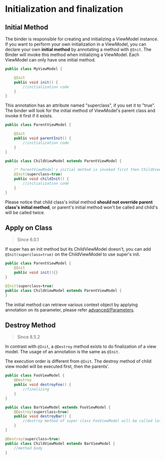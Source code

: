 # Initialization and finalization

## Initial Method
The binder is responsible for creating and initializing a ViewModel instance. If you want to perform your own initialization in a ViewModel, you can declare your own **initial method** by annotating a method with `@Init`. The Binder will invoke this method when initializing a ViewModel. Each ViewModel can only have one initial method.
```java
public class MyViewModel {

    @Init
    public void init() {
        //initialization code
    }
}
```
This annotation has an attribute named "superclass", if you set it to "true". The binder will look for the initial method of ViewModel's parent class and invoke it first if it exists.
```java
public class ParentViewModel {

    @Init
    public void parentInit() {
        //initialization code
    }
}

public class ChildViewModel extends ParentViewModel {

    /* ParentViewModel's initial method is invoked first then ChildViewModel's. */
    @Init(superclass=true)
    public void childInit() {
        //initialization code
    }
}
```
Please notice that child class's initial method **should not override parent class's initial method**, or parent's initial method won't be called and child's will be called twice.

## Apply on Class
> Since 6.0.1

If super has an init method but its ChildViewModel doesn't, you can add `@Init(superclass=true)` on the ChildViewModel to use super's init.
```java
public class ParentViewModel {
    @Init
    public void init(){}
}

@Init(superclass=true)
public class ChildViewModel extends ParentViewModel {
}
```
The initial method can retrieve various context object by applying annotation on its parameter, please refer [advanced/Parameters](../advanced/parameters.html).

## Destroy Method
> Since 8.5.2

In contrast with `@Init`, a `@Destroy` method exists to do finalization of a view model. The usage of an annotation is the same as `@Init`.

The execution order is different from `@Init`. The destroy method of child view model will be executed first, then the parents'.

```java
public class FooViewModel {
    @Destroy
    public void destroyFoo() {
        //finalizing
    }
}

public class BarViewModel extends FooViewModel {
    @Destroy(superclass=true)
    public void destroyBar() {
        //destroy method of super class FooViewModel will be called later.
    }
}

@Destroy(superclass=true)
public class ChildViewModel extends BarViewModel {
	//method body
}
```